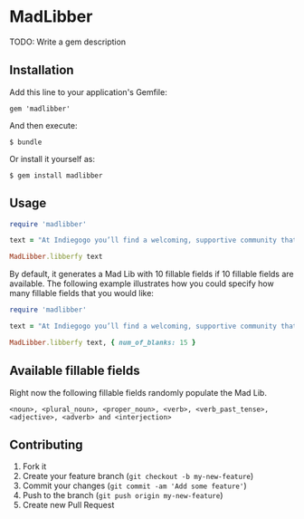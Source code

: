 # MadLibber

TODO: Write a gem description

## Installation

Add this line to your application's Gemfile:

    gem 'madlibber'

And then execute:

    $ bundle

Or install it yourself as:

    $ gem install madlibber

## Usage
```ruby
require 'madlibber'

text = "At Indiegogo you’ll find a welcoming, supportive community that embraces collaboration, fearlessness and authenticity. We are a a rapidly growing organization and our platform is used by people all over the world to raise money for their creative, cause-related, or entrepreneurial ideas. Our customers are passionate about their funding campaigns, and so are we! We are a team of passionate, results-driven, team-players who are lucky enough to be able to call “helping people achieve their dream” work. We love our dogs, good food, coffee, and post-it notes! Lots of post-it notes!"

MadLibber.libberfy text
```

By default, it generates a Mad Lib with 10 fillable fields if 10 fillable fields are available. The following example illustrates how you could specify how many fillable fields that you would like:

```ruby
require 'madlibber'

text = "At Indiegogo you’ll find a welcoming, supportive community that embraces collaboration, fearlessness and authenticity. We are a a rapidly growing organization and our platform is used by people all over the world to raise money for their creative, cause-related, or entrepreneurial ideas. Our customers are passionate about their funding campaigns, and so are we! We are a team of passionate, results-driven, team-players who are lucky enough to be able to call “helping people achieve their dream” work. We love our dogs, good food, coffee, and post-it notes! Lots of post-it notes!"

MadLibber.libberfy text, { num_of_blanks: 15 }
```

## Available fillable fields
Right now the following fillable fields randomly populate the Mad Lib.

```
<noun>, <plural_noun>, <proper_noun>, <verb>, <verb_past_tense>, <adjective>, <adverb> and <interjection>
```

## Contributing

1. Fork it
2. Create your feature branch (`git checkout -b my-new-feature`)
3. Commit your changes (`git commit -am 'Add some feature'`)
4. Push to the branch (`git push origin my-new-feature`)
5. Create new Pull Request
